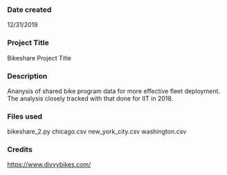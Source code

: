 ### Date created
12/31/2019

### Project Title
Bikeshare Project Title

### Description
Ananysis of shared bike program data for more effective fleet deployment.
The analysis closely tracked with that done for IIT in 2018.

### Files used
bikeshare_2.py
chicago.csv
new_york_city.csv
washington.csv

### Credits
https://www.divvybikes.com/


